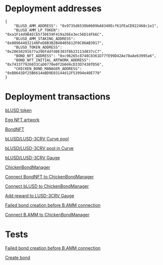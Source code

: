 # Deployment addresses

```
{
    "BLUSD_AMM_ADDRESS": "0x9735d6530b0609bA8340Ecf61FEaCD922468c1e1",
    "BLUSD_AMM_LP_TOKEN": "0xa1F14d9B4ECb5730E59F419a26Ee3ec56D14Fb6C",
    "BLUSD_AMM_STAKING_ADDRESS": "0x009644832140FeD8B3B2B40405612F0C06AB3917",
    "BLUSD_TOKEN_ADDRESS": "0x20658291677a29EFddfd0E303f8b23113d837cC7",
    "BOND_NFT_ADDRESS": "0xc96265c8748C8361D77fE99D42Ae78aAe63995a6",
    "BOND_NFT_INITIAL_ARTWORK_ADDRESS": "0x743377926033CaD0770e0f2b0d4cD33D7430fD56",
    "CHICKEN_BOND_MANAGER_ADDRESS": "0xB8643Df25B6614eBD9E03144d12F53994e40E770"
}
```

# Deployment transactions

[bLUSD token](https://etherscan.io/tx/0xa48cc5c712d6a4829a0fd6a5e23f81ce3e625641d7da597a14241c38606305cf)

[Egg NFT artwork](https://etherscan.io/tx/0x00117a17df419b47a793f210f2c5ff63149531c405eaaf957a2d7f2c94ec3326)

[BondNFT](https://etherscan.io/tx/0xe0f93bb1b8ac13a5e23095e0cad51ff24b5570a3c0320dc7283a60079fff6961)

[bLUSD/LUSD-3CRV Curve pool](https://etherscan.io/tx/0xb454af5059170bc1dceeb64d7c230c31bbc4022ebd77e829fc32f0142b9b501b)

[bLUSD/LUSD-3CRV pool in Curve](https://curve.fi/factory-crypto/133)

[bLUSD/LUSD-3CRV Gauge](https://etherscan.io/tx/0xcc43a5635272ced68a9ca81b0bba7aa3a74785d4234a3e3037a3b8e01f662428)

[ChickenBondManager](https://etherscan.io/tx/0x81561a840bda9a9624c55e9ecbd896fc6331a069840fe3bf65e6b78dd79df283)

[Connect BondNFT to ChickenBondManager](https://etherscan.io/tx/0xd7f03e49feae24eacffe0add8b60f0fcaa4518e83ec431e174192a55e9a5b4c3)

[Connect bLUSD to ChickenBondManager](https://etherscan.io/tx/0xde8c32a9b42ae6a3f9eccf281271a1e1966daab0aebbb03b7daa8dc1466666d8)

[Add reward to LUSD-3CRV Gauge](https://etherscan.io/tx/0x443ddcd85aedc899ada4641c52689978d8db102dee5a62ed7976ff0e343b1d65)

[Failed bond creation before B.AMM connection](https://etherscan.io/tx/0x9f79ecdd0e2ebae55ccb1c0c3bc9c54fb9a6def515ef7b0723807a0af842937a)

[Connect B.AMM to ChickenBondManager](https://etherscan.io/tx/https://etherscan.io/tx/0x72cca31519be9561f75aeb1da1d21f6ac1822004454cbee02acaebb12bbb4be8)

# Tests

[Failed bond creation before B.AMM connection](https://etherscan.io/tx/0x9f79ecdd0e2ebae55ccb1c0c3bc9c54fb9a6def515ef7b0723807a0af842937a)

[Create bond](https://etherscan.io/tx/0x858c2893de37d9ddf7973debb69cba11a0f9f529bd7848d1c9f39e4672efa232)

